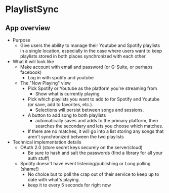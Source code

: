 # PlaylistSync

## App overview

* Purpose
    * Give users the ability to manage their Youtube and Spotify playlists in a single location, especially in the case where users want to keep playlists stored in both places synchronized with each other
* What it will look like
    * Make account with email and password (or G-Suite, or perhaps facebook)
        * Log in with spotify and youtube
    * The "Now Playing" view
        * Pick Spotify or Youtube as the platform you're streaming from
            * Show what is currently playing
        * Pick which playlists you want to add to for Spotify and Youtube (or save, add to favorites, etc.).
            * Selections will persist between songs and sessions.
        * A button to add song to both playlists
            * automatically saves and adds to the primary platform, then searches the secondary and lets you choose which matches.
        * If there are no matches, it will go into a list storing any songs that aren't synchronized between the two playlists
* Technical implementation details
    * OAuth 2.0 (store secret keys securely on the server/cloud)
        * Be sure to hash and salt the passwords (find a library for all your auth stuff)
    * Spotify doesn't have event listening/publishing or Long polling (shame!)
        * No choice but to poll the crap out of their service to keep up to date with what's playing.
        * keep it to every 5 seconds for right now